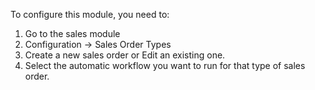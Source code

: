 To configure this module, you need to:

1. Go to the sales module
2. Configuration -> Sales Order Types
3. Create a new sales order or Edit an existing one.
4. Select the automatic workflow you want to run for that type of sales order.

